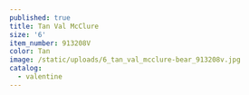 ```yaml
---
published: true
title: Tan Val McClure
size: '6'
item_number: 913208V
color: Tan
image: /static/uploads/6_tan_val_mcclure-bear_913208v.jpg
catalog:
  - valentine
---
```


